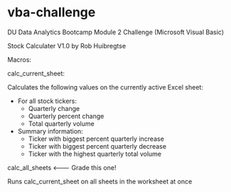 # vba-challenge
DU Data Analytics Bootcamp Module 2 Challenge (Microsoft Visual Basic)

Stock Calculater V1.0 by Rob Huibregtse

Macros: 

calc_current_sheet:

  Calculates the following values on the currently active Excel sheet:
- For all stock tickers:
  - Quarterly change
  - Quarterly percent change
  - Total quarterly volume
- Summary information:
  - Ticker with biggest percent quarterly increase
  - Ticker with biggest percent quarterly decrease
  - Ticker with the highest quarterly total volume
 
calc_all_sheets <--- Grade this one!

  Runs calc_current_sheet on all sheets in the worksheet at once
